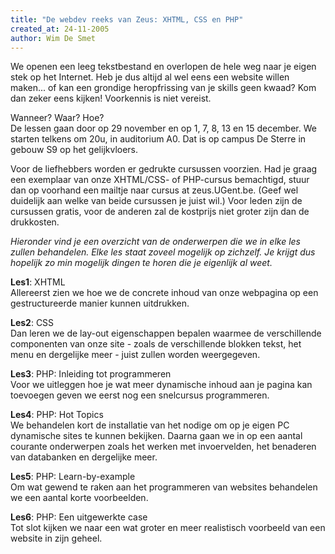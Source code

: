 ```yaml
---
title: "De webdev reeks van Zeus: XHTML, CSS en PHP"
created_at: 24-11-2005
author: Wim De Smet
---
```


We openen een leeg tekstbestand en overlopen de hele weg naar je eigen stek op het Internet. Heb je dus altijd al wel eens een website willen maken... of kan een grondige heropfrissing van je skills geen kwaad? Kom dan zeker eens kijken! Voorkennis is niet vereist.

Wanneer? Waar? Hoe?  
De lessen gaan door op 29 november en op 1, 7, 8, 13 en 15 december. We starten telkens om 20u, in auditorium A0. Dat is op campus De Sterre in gebouw S9 op het gelijkvloers.

Voor de liefhebbers worden er gedrukte cursussen voorzien. Had je graag een exemplaar van onze XHTML/CSS- of PHP-cursus bemachtigd, stuur dan op voorhand een mailtje naar cursus at zeus.UGent.be. (Geef wel duidelijk aan welke van beide cursussen je juist wil.) Voor leden zijn de cursussen gratis, voor de anderen zal de kostprijs niet groter zijn dan de drukkosten.


_Hieronder vind je een overzicht van de onderwerpen die we in elke les zullen behandelen. Elke les staat zoveel mogelijk op zichzelf. Je krijgt dus hopelijk zo min mogelijk dingen te horen die je eigenlijk al weet._

**Les1**: XHTML  
Allereerst zien we hoe we de concrete inhoud van onze webpagina op een gestructureerde manier kunnen uitdrukken.

**Les2**: CSS  
Dan leren we de lay-out eigenschappen bepalen waarmee de verschillende componenten van onze site - zoals de verschillende blokken tekst, het menu en dergelijke meer - juist zullen worden weergegeven.

**Les3**: PHP: Inleiding tot programmeren  
Voor we uitleggen hoe je wat meer dynamische inhoud aan je pagina kan toevoegen geven we eerst nog een snelcursus programmeren.

**Les4**: PHP: Hot Topics  
We behandelen kort de installatie van het nodige om op je eigen PC dynamische sites te kunnen bekijken. Daarna gaan we in op een aantal courante onderwerpen zoals het werken met invoervelden, het benaderen van databanken en dergelijke meer.

**Les5**: PHP: Learn-by-example  
Om wat gewend te raken aan het programmeren van websites behandelen we een aantal korte voorbeelden.

**Les6**: PHP: Een uitgewerkte case  
Tot slot kijken we naar een wat groter en meer realistisch voorbeeld van een website in zijn geheel.
